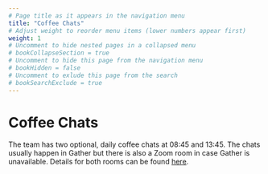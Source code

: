 ```yaml
---
# Page title as it appears in the navigation menu
title: "Coffee Chats"
# Adjust weight to reorder menu items (lower numbers appear first)
weight: 1
# Uncomment to hide nested pages in a collapsed menu
# bookCollapseSection = true
# Uncomment to hide this page from the navigation menu
# bookHidden = false
# Uncomment to exlude this page from the search
# bookSearchExclude = true
---
```


# Coffee Chats

The team has two optional, daily coffee chats at 08:45 and 13:45.
The chats usually happen in Gather but there is also a Zoom room in case Gather is unavailable.
Details for both rooms can be found [here](https://github.com/alan-turing-institute/research-engineering-group/wiki/The-REGistry#video-call-links).
